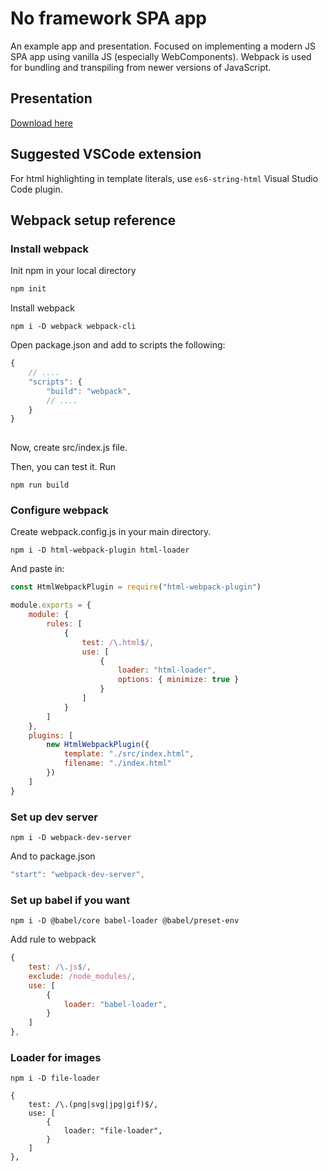 
# No framework SPA app

An example app and presentation. Focused on implementing a modern JS SPA app using vanilla JS (especially WebComponents). Webpack is used for bundling and transpiling from newer versions of JavaScript.

## Presentation

[Download here](presentation.pdf)

## Suggested VSCode extension

For html highlighting in template literals, use `es6-string-html` Visual Studio Code plugin.

## Webpack setup reference

### Install webpack
Init npm in your local directory
```sh
npm init
```

Install webpack
```
npm i -D webpack webpack-cli
```

Open package.json and add to scripts the following:

```js
{
    // ....
    "scripts": {
        "build": "webpack",
        // ....
    }
}
    
```

Now, create src/index.js file.

Then, you can test it. Run
```
npm run build
```

### Configure webpack

Create webpack.config.js in your main directory.



```
npm i -D html-webpack-plugin html-loader
```

And paste in:
```js
const HtmlWebpackPlugin = require("html-webpack-plugin")

module.exports = {
    module: {
        rules: [
            {
                test: /\.html$/,
                use: [
                    {
                        loader: "html-loader",
                        options: { minimize: true }
                    }
                ]
            }
        ]
    },
    plugins: [
        new HtmlWebpackPlugin({
            template: "./src/index.html",
            filename: "./index.html"
        })
    ]
}
```


### Set up dev server
```
npm i -D webpack-dev-server
```
And to package.json

```js
"start": "webpack-dev-server",
```

### Set up babel if you want
```
npm i -D @babel/core babel-loader @babel/preset-env
```

Add rule to webpack

```js
{
    test: /\.js$/,
    exclude: /node_modules/,
    use: [
        {
            loader: "babel-loader",
        }
    ]
},

```

### Loader for images
```
npm i -D file-loader
```

```
{
    test: /\.(png|svg|jpg|gif)$/,
    use: [
        {
            loader: "file-loader",
        }
    ]
},

```